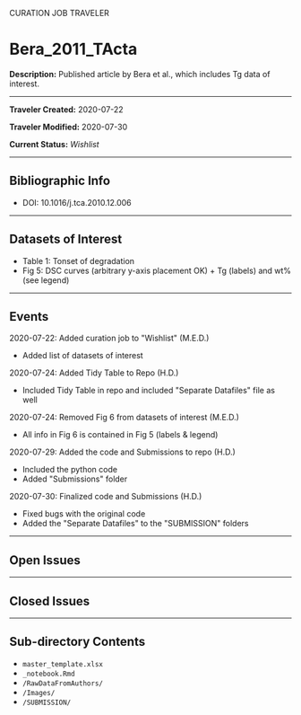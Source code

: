 CURATION JOB TRAVELER

# Bera_2011_TActa

**Description:** Published article by Bera et al., which includes Tg data of interest.

---

**Traveler Created:** 2020-07-22

**Traveler Modified:** 2020-07-30

**Current Status:** *Wishlist*

---

## Bibliographic Info

* DOI: 10.1016/j.tca.2010.12.006

---

## Datasets of Interest

* Table 1: Tonset of degradation
* Fig 5: DSC curves (arbitrary y-axis placement OK) + Tg (labels) and wt% (see legend)


---

## Events

2020-07-22: Added curation job to "Wishlist" (M.E.D.)
* Added list of datasets of interest

2020-07-24: Added Tidy Table to Repo (H.D.)
* Included Tidy Table in repo and included "Separate Datafiles" file as well

2020-07-24: Removed Fig 6 from datasets of interest (M.E.D.)
* All info in Fig 6 is contained in Fig 5 (labels & legend)

2020-07-29: Added the code and Submissions to repo (H.D.)
* Included the python code
* Added "Submissions" folder

2020-07-30: Finalized code and Submissions (H.D.)
* Fixed bugs with the original code
* Added the "Separate Datafiles" to the "SUBMISSION" folders

---

## Open Issues


---

## Closed Issues



---

## Sub-directory Contents

* `master_template.xlsx`
* `_notebook.Rmd`
* `/RawDataFromAuthors/`
* `/Images/`
* `/SUBMISSION/`
